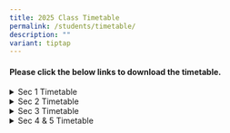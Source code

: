 ```yaml
---
title: 2025 Class Timetable
permalink: /students/timetable/
description: ""
variant: tiptap
---
```

<h4><strong>Please click the below links to download the timetable.</strong></h4>
<div data-type="detailGroup" class="isomer-accordion isomer-accordion-white">
<details class="isomer-details">
<summary>Sec 1 Timetable</summary>
<div data-type="detailsContent" class="isomer-details-content">
<table style="minWidth: 25px">
<colgroup>
<col>
</colgroup>
<tbody>
<tr>
<th rowspan="1" colspan="1">
<p><a href="/files/School timetable/Sem2_Term1/2024_SEM2_CLASS_Timetable_SEC1_20Jun_1_1_.pdf" rel="noopener noreferrer nofollow" target="_blank">Sem 2_Term 3_1-1</a>
</p>
</th>
</tr>
<tr>
<td rowspan="1" colspan="1">
<p><a href="/files/School timetable/Sem2_Term1/2024_SEM2_CLASS_Timetable_SEC1_20Jun_1_2_.pdf" rel="noopener noreferrer nofollow" target="_blank">Sem 2_Term 3_1-2</a>
</p>
</td>
</tr>
<tr>
<td rowspan="1" colspan="1">
<p><a href="/files/School timetable/Sem2_Term1/2024_SEM2_CLASS_Timetable_SEC1_20Jun_1_3_.pdf" rel="noopener noreferrer nofollow" target="_blank">Sem 2_Term 3_1-3</a>
</p>
</td>
</tr>
<tr>
<td rowspan="1" colspan="1">
<p><a href="/files/School timetable/Sem2_Term1/2024_SEM2_CLASS_Timetable_SEC1_20Jun_1_4_.pdf" rel="noopener noreferrer nofollow" target="_blank">Sem 2_Term 3_1-4</a>
</p>
</td>
</tr>
<tr>
<td rowspan="1" colspan="1">
<p><a href="/files/School timetable/Sem2_Term1/2024_SEM2_CLASS_Timetable_SEC1_20Jun_1_5_.pdf" rel="noopener noreferrer nofollow" target="_blank">Sem 2_Term 3_1-5</a>
</p>
</td>
</tr>
<tr>
<td rowspan="1" colspan="1">
<p><a href="/files/School timetable/Sem2_Term1/2024_SEM2_CLASS_Timetable_SEC1_20Jun_1_6_.pdf" rel="noopener noreferrer nofollow" target="_blank">Sem 2_Term 3_1-6</a>
</p>
</td>
</tr>
</tbody>
</table>
</div>
</details>
<details class="isomer-details">
<summary>Sec 2 Timetable</summary>
<div data-type="detailsContent" class="isomer-details-content">
<table style="minWidth: 25px">
<colgroup>
<col>
</colgroup>
<tbody>
<tr>
<th rowspan="1" colspan="1">
<p><a href="/files/School timetable/Sem2_Term1/2024_SEM2_CLASS_Timetable_SEC2_20Jun_2E1_.pdf" rel="noopener noreferrer nofollow" target="_blank">Sem 2_Term 3_2E1</a>
</p>
</th>
</tr>
<tr>
<td rowspan="1" colspan="1">
<p><a href="/files/School timetable/Sem2_Term1/2024_SEM2_CLASS_Timetable_SEC2_20Jun_2E2_.pdf" rel="noopener noreferrer nofollow" target="_blank">Sem 2_Term 3_2E2</a>
</p>
</td>
</tr>
<tr>
<td rowspan="1" colspan="1">
<p><a href="/files/School timetable/Sem2_Term1/2024_SEM2_CLASS_Timetable_SEC2_20Jun_2E3_.pdf" rel="noopener noreferrer nofollow" target="_blank">Sem 2_Term 3_2E3</a>
</p>
</td>
</tr>
<tr>
<td rowspan="1" colspan="1">
<p><a href="/files/School timetable/Sem2_Term1/2024_SEM2_CLASS_Timetable_SEC2_20Jun_2N1_.pdf" rel="noopener noreferrer nofollow" target="_blank">Sem 2_Term 3_2N1</a>
</p>
</td>
</tr>
<tr>
<td rowspan="1" colspan="1">
<p><a href="/files/School timetable/Sem2_Term1/2024_SEM2_CLASS_Timetable_SEC2_20Jun_2N2_.pdf" rel="noopener noreferrer nofollow" target="_blank">Sem 2_Term 3_2N2</a>
</p>
</td>
</tr>
<tr>
<td rowspan="1" colspan="1">
<p><a href="/files/School timetable/Sem2_Term1/2024_SEM2_CLASS_Timetable_SEC2_20Jun_2N3_.pdf" rel="noopener noreferrer nofollow" target="_blank">Sem 2_Term 3_2N3</a>
</p>
</td>
</tr>
<tr>
<td rowspan="1" colspan="1">
<p><a href="/files/School timetable/Sem2_Term1/2024_SEM2_CLASS_Timetable_SEC2_20Jun_2T1_.pdf" rel="noopener noreferrer nofollow" target="_blank">Sem 2_Term 3_2T1</a>
</p>
</td>
</tr>
</tbody>
</table>
</div>
</details>
<details class="isomer-details">
<summary>Sec 3 Timetable</summary>
<div data-type="detailsContent" class="isomer-details-content">
<table style="minWidth: 25px">
<colgroup>
<col>
</colgroup>
<tbody>
<tr>
<th rowspan="1" colspan="1">
<p><a href="/files/School timetable/Sem2_Term1/2024_SEM2_CLASS_Timetable_SEC3_20Jun_3E1_.pdf" rel="noopener noreferrer nofollow" target="_blank">Sem 2_Term 3_3E1</a>
</p>
</th>
</tr>
<tr>
<td rowspan="1" colspan="1">
<p><a href="/files/School timetable/Sem2_Term1/2024_SEM2_CLASS_Timetable_SEC3_20Jun_3E2_.pdf" rel="noopener noreferrer nofollow" target="_blank">Sem 2_Term 3_3E2</a>
</p>
</td>
</tr>
<tr>
<td rowspan="1" colspan="1">
<p><a href="/files/School timetable/Sem2_Term1/2024_SEM2_CLASS_Timetable_SEC3_20Jun_3E3_.pdf" rel="noopener noreferrer nofollow" target="_blank">Sem 2_Term 3_3E3</a>
</p>
</td>
</tr>
<tr>
<td rowspan="1" colspan="1">
<p><a href="/files/School timetable/Sem2_Term1/2024_SEM2_CLASS_Timetable_SEC3_20Jun_3E4_.pdf" rel="noopener noreferrer nofollow" target="_blank">Sem 2_Term 3_3E4</a>
</p>
</td>
</tr>
<tr>
<td rowspan="1" colspan="1">
<p><a href="/files/School timetable/Sem2_Term1/2024_SEM2_CLASS_Timetable_SEC3_20Jun_3N1_.pdf" rel="noopener noreferrer nofollow" target="_blank">Sem 2_Term 3_3N1</a>
</p>
</td>
</tr>
<tr>
<td rowspan="1" colspan="1">
<p><a href="/files/School timetable/Sem2_Term1/2024_SEM2_CLASS_Timetable_SEC3_20Jun_3N2_.pdf" rel="noopener noreferrer nofollow" target="_blank">Sem 2_Term 3_3N2</a>
</p>
</td>
</tr>
<tr>
<td rowspan="1" colspan="1">
<p><a href="/files/School timetable/Sem2_Term1/2024_SEM2_CLASS_Timetable_SEC3_20Jun_3N3_.pdf" rel="noopener noreferrer nofollow" target="_blank">Sem 2_Term 3_3N3</a>
</p>
</td>
</tr>
<tr>
<td rowspan="1" colspan="1">
<p><a href="/files/School timetable/Sem2_Term1/2024_SEM2_CLASS_Timetable_SEC3_20Jun_3T1_.pdf" rel="noopener noreferrer nofollow" target="_blank">Sem 2_Term 3_3T1</a>
</p>
</td>
</tr>
</tbody>
</table>
</div>
</details>
<details class="isomer-details">
<summary>Sec 4 &amp; 5 Timetable</summary>
<div data-type="detailsContent" class="isomer-details-content">
<table style="minWidth: 25px">
<colgroup>
<col>
</colgroup>
<tbody>
<tr>
<th rowspan="1" colspan="1">
<p><a href="/files/School timetable/Sem2_Term1/2024_SEM2_CLASS_Timetable_SEC4_5_20Jun_4E1_.pdf" rel="noopener noreferrer nofollow" target="_blank">Sem 2_Term 3_4E1</a>
</p>
</th>
</tr>
<tr>
<td rowspan="1" colspan="1">
<p><a href="/files/School timetable/Sem2_Term1/2024_SEM2_CLASS_Timetable_SEC4_5_20Jun_4E2_.pdf" rel="noopener noreferrer nofollow" target="_blank">Sem 2_Term 3_4E2</a>
</p>
</td>
</tr>
<tr>
<td rowspan="1" colspan="1">
<p><a href="/files/School timetable/Sem2_Term1/2024_SEM2_CLASS_Timetable_SEC4_5_20Jun_4E3_.pdf" rel="noopener noreferrer nofollow" target="_blank">Sem 2_Term 3_4E3</a>
</p>
</td>
</tr>
<tr>
<td rowspan="1" colspan="1">
<p><a href="/files/School timetable/Sem2_Term1/2024_SEM2_CLASS_Timetable_SEC4_5_20Jun_4E4_.pdf" rel="noopener noreferrer nofollow" target="_blank">Sem 2_Term 3_4E4</a>
</p>
</td>
</tr>
<tr>
<td rowspan="1" colspan="1">
<p><a href="/files/School timetable/Sem2_Term1/2024_SEM2_CLASS_Timetable_SEC4_5_20Jun_4N1_.pdf" rel="noopener noreferrer nofollow" target="_blank">Sem 2_Term 3_4N1</a>
</p>
</td>
</tr>
<tr>
<td rowspan="1" colspan="1">
<p><a href="/files/School timetable/Sem2_Term1/2024_SEM2_CLASS_Timetable_SEC4_5_20Jun_4N2_.pdf" rel="noopener noreferrer nofollow" target="_blank">Sem 2_Term 3_4N2</a>
</p>
</td>
</tr>
<tr>
<td rowspan="1" colspan="1">
<p><a href="/files/School timetable/Sem2_Term1/2024_SEM2_CLASS_Timetable_SEC4_5_20Jun_4T1_.pdf" rel="noopener noreferrer nofollow" target="_blank">Sem 2_Term 3_4T1</a>
</p>
</td>
</tr>
<tr>
<td rowspan="1" colspan="1">
<p><a href="/files/School timetable/Sem2_Term1/2024_SEM2_CLASS_Timetable_SEC4_5_20Jun_5N1_.pdf" rel="noopener noreferrer nofollow" target="_blank">Sem 2_Term 3_5N1</a>
</p>
</td>
</tr>
</tbody>
</table>
</div>
</details>
</div>
<p></p>
<p></p>